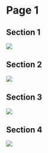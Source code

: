 ---
---

# Page 1

## Section 1

<img src="http://placehold.it/800x600">

## Section 2

<img src="http://placehold.it/800x600">

## Section 3

<img src="http://placehold.it/800x600">

## Section 4

<img src="http://placehold.it/800x600">